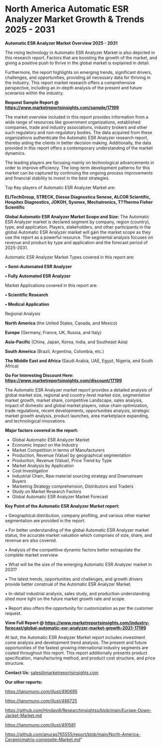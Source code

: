 # North America Automatic ESR Analyzer Market Growth & Trends 2025 - 2031

<Strong> Automatic ESR Analyzer Market Overview 2025 - 2031</strong>

The rising technology in Automatic ESR Analyzer Market is also depicted in this research report. Factors that are boosting the growth of the market, and giving a positive push to thrive in the global market is explained in detail.

Furthermore, the report highlights on emerging trends, significant drivers, challenges, and opportunities, providing all necessary data for thriving in the industry. This report market research offers a comprehensive perspective, including an in-depth analysis of the present and future scenarios within the industry.

<strong>Request Sample Report @ <a href=https://www.marketreportsinsights.com/sample/17199>https://www.marketreportsinsights.com/sample/17199</a></strong>

The market overview included in this report provides information from a wide range of resources like government organizations, established companies, trade and industry associations, industry brokers and other such regulatory and non-regulatory bodies. The data acquired from these organizations authenticate the Automatic ESR Analyzer research report, thereby aiding the clients in better decision making. Additionally, the data provided in this report offers a contemporary understanding of the market dynamics.

The leading players are focusing mainly on technological advancements in order to improve efficiency. The long-term development patterns for this market can be captured by continuing the ongoing process improvements and financial stability to invest in the best strategies.

Top Key players of Automatic ESR Analyzer Market are:

<strong>ELITechGroup, STRECK, Diesse Diagnostica Senese, ALCOR Scientific, Hospitex Diagnostics, JOKOH, Sysmex, Mechatronics, T??hermo Fisher Scientific</strong>

<strong><b>Global Automatic ESR Analyzer Market Scope and Size:</b></strong>
The Automatic ESR Analyzer market is declared segment by company, region (country), type, and application. Players, stakeholders, and other participants in the global Automatic ESR Analyzer market will gain the market scope as they use the report as a powerful resource. The segmental analysis focuses on revenue and product by type and application and the forecast period of 2025-2031.

Automatic ESR Analyzer Market Types covered in this report are:

<strong>• Semi-Automated ESR Analyzer

• Fully Automated ESR Analyzer</strong>

Market Applications covered in this report are:

<strong>• Scientific Research

• Medical Application</strong> 

Regional Analysis

<strong>North America</strong> (the United States, Canada, and Mexico)

<strong>Europe</strong> (Germany, France, UK, Russia, and Italy)

<strong>Asia-Pacific</strong> (China, Japan, Korea, India, and Southeast Asia)

<strong>South America</strong> (Brazil, Argentina, Colombia, etc.)

<strong>The Middle East and Africa</strong> (Saudi Arabia, UAE, Egypt, Nigeria, and South Africa)

<strong>Go For Interesting Discount Here: <a href=https://www.marketreportsinsights.com/discount/17199>https://www.marketreportsinsights.com/discount/17199</a></strong>

The Automatic ESR Analyzer market report provides a detailed analysis of global market size, regional and country-level market size, segmentation market growth, market share, competitive Landscape, sales analysis, impact of domestic and global market players, value chain optimization, trade regulations, recent developments, opportunities analysis, strategic market growth analysis, product launches, area marketplace expanding, and technological innovations.

<strong><b>Major factors covered in the report:</b></strong>
<ul>
  <li>Global Automatic ESR Analyzer Market </li>
  <li>Economic Impact on the Industry</li>
  <li>Market Competition in terms of Manufacturers</li>
  <li>Production, Revenue (Value) by geographical segmentation</li>
  <li>Production, Revenue (Value), Price Trend by Type</li>
  <li>Market Analysis by Application</li>
  <li>Cost Investigation</li>
  <li>Industrial Chain, Raw material sourcing strategy and Downstream Buyers</li>
  <li>Marketing Strategy comprehension, Distributors and Traders</li>
  <li>Study on Market Research Factors</li>
  <li>Global Automatic ESR Analyzer Market Forecast</li>
</ul>

<strong><b>Key Point of the Automatic ESR Analyzer Market report:</b></strong>

• Geographical distribution, company profiling, and various other market segmentation are provided in the report.

• For better understanding of the global Automatic ESR Analyzer market status, the accurate market valuation which comprises of size, share, and revenue are also covered.

• Analysis of the competitive dynamic factors better extrapolate the complete market overview

• What will be the size of the emerging Automatic ESR Analyzer market in 2031?

• The latest trends, opportunities and challenges, and growth drivers provide better construal of the Automatic ESR Analyzer Market.

• In-detail industrial analysis, sales study, and production understanding shed more light on the future market growth rate and scope.

• Report also offers the opportunity for customization as per the customer request.

<strong><b>View Full Report @ <a href=https://www.marketreportsinsights.com/industry-forecast/global-automatic-esr-analyzer-market-growth-2021-17199>https://www.marketreportsinsights.com/industry-forecast/global-automatic-esr-analyzer-market-growth-2021-17199</a></b></strong>


At last, the Automatic ESR Analyzer Market report includes investment come analysis and development trend analysis. The present and future opportunities of the fastest growing international industry segments are coated throughout this report. This report additionally presents product specification, manufacturing method, and product cost structure, and price structure.

<strong>Contact Us:</strong>
sales@marketreportsinsights.com

<strong>Our other reports:</strong>

<a href=https://tanomuno.com/illust/490695>https://tanomuno.com/illust/490695</a>

<a href=https://tanomuno.com/illust/486725>https://tanomuno.com/illust/486725</a>

<a href=https://github.com/Hindavi8/Researchinsightss/blob/main/Europe-Down-Jacket-Market.md>https://github.com/Hindavi8/Researchinsightss/blob/main/Europe-Down-Jacket-Market.md</a>

<a href=https://tanomuno.com/illust/491581>https://tanomuno.com/illust/491581</a>

<a href=https://github.com/anurag765555/report/blob/main/North-America-Ceramicmatrix-composite-Market.md>https://github.com/anurag765555/report/blob/main/North-America-Ceramicmatrix-composite-Market.md</a>"
